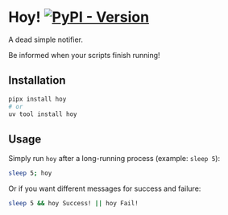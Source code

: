 Hoy!  [![PyPI - Version](https://img.shields.io/pypi/v/hoy?style=flat-square)](https://pypi.org/project/hoy/)
====

A dead simple notifier.

Be informed when your scripts finish running!


Installation
------------

```bash
pipx install hoy
# or
uv tool install hoy
```


Usage
-----

Simply run `hoy` after a long-running process (example: `sleep 5`):

```bash
sleep 5; hoy
```

Or if you want different messages for success and failure:

```bash
sleep 5 && hoy Success! || hoy Fail!
```
